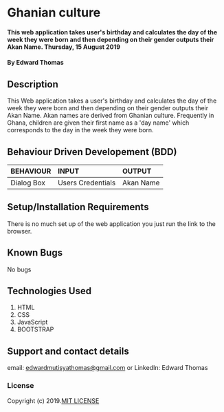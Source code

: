 # Ghanian culture
#### This web application takes user's birthday and calculates the day of the week they were born and then depending on their gender outputs their Akan Name. Thursday, 15 August 2019
#### By **Edward Thomas**
## Description
This Web application takes a user's birthday and calculates the day of the week they were born and then depending on their gender outputs their Akan Name. 
Akan names are derived from Ghanian culture. Frequently in Ghana, children are given their first name as a 'day name' which corresponds to the day in the week they were born.
## Behaviour Driven Developement (BDD)
|BEHAVIOUR| INPUT| OUTPUT|
|:--------|:-----|:------|
|Dialog Box| Users Credentials| Akan Name|

## Setup/Installation Requirements
There is no much set up of the web application you just run the link to the browser.
## Known Bugs
No bugs 
## Technologies Used
1) HTML
2) CSS
3) JavaScript
4) BOOTSTRAP
## Support and contact details
email: edwardmutisyathomas@gmail.com or 
LinkedIn: Edward Thomas
### License
Copyright (c) 2019.[MIT LICENSE](LICENSE)
